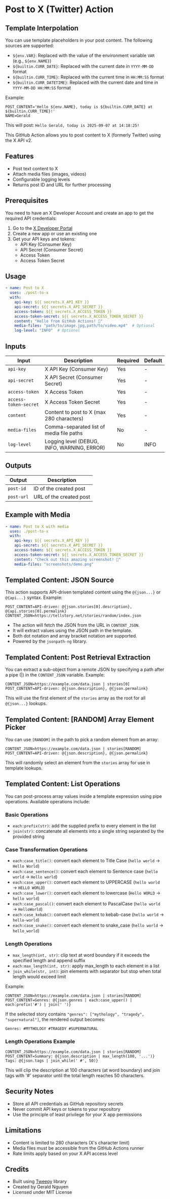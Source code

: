 # Post to X (Twitter) Action

## Template Interpolation

You can use template placeholders in your post content. The following sources are supported:

- `${env.VAR}`: Replaced with the value of the environment variable `VAR` (e.g., `${env.NAME}`)
- `${builtin.CURR_DATE}`: Replaced with the current date in `YYYY-MM-DD` format
- `${builtin.CURR_TIME}`: Replaced with the current time in `HH:MM:SS` format
- `${builtin.CURR_DATETIME}`: Replaced with the current date and time in `YYYY-MM-DD HH:MM:SS` format

Example:

```env
POST_CONTENT='Hello ${env.NAME}, today is ${builtin.CURR_DATE} at ${builtin.CURR_TIME}!'
NAME=Gerald
```
This will post: `Hello Gerald, today is 2025-09-07 at 14:18:25!`

This GitHub Action allows you to post content to X (formerly Twitter) using the X API v2.

## Features

- Post text content to X
- Attach media files (images, videos)
- Configurable logging levels
- Returns post ID and URL for further processing

## Prerequisites

You need to have an X Developer Account and create an app to get the required API credentials:

1. Go to the [X Developer Portal](https://developer.twitter.com/)
2. Create a new app or use an existing one
3. Get your API keys and tokens:
   - API Key (Consumer Key)
   - API Secret (Consumer Secret)
   - Access Token
   - Access Token Secret

## Usage

```yaml
- name: Post to X
  uses: ./post-to-x
  with:
    api-key: ${{ secrets.X_API_KEY }}
    api-secret: ${{ secrets.X_API_SECRET }}
    access-token: ${{ secrets.X_ACCESS_TOKEN }}
    access-token-secret: ${{ secrets.X_ACCESS_TOKEN_SECRET }}
    content: "Hello from GitHub Actions! 🚀"
    media-files: "path/to/image.jpg,path/to/video.mp4"  # Optional
    log-level: "INFO"  # Optional
```

## Inputs

| Input | Description | Required | Default |
|-------|-------------|----------|---------|
| `api-key` | X API Key (Consumer Key) | Yes | - |
| `api-secret` | X API Secret (Consumer Secret) | Yes | - |
| `access-token` | X Access Token | Yes | - |
| `access-token-secret` | X Access Token Secret | Yes | - |
| `content` | Content to post to X (max 280 characters) | Yes | - |
| `media-files` | Comma-separated list of media file paths | No | - |
| `log-level` | Logging level (DEBUG, INFO, WARNING, ERROR) | No | INFO |

## Outputs

| Output | Description |
|--------|-------------|
| `post-id` | ID of the created post |
| `post-url` | URL of the created post |

## Example with Media

```yaml
- name: Post to X with media
  uses: ./post-to-x
  with:
    api-key: ${{ secrets.X_API_KEY }}
    api-secret: ${{ secrets.X_API_SECRET }}
    access-token: ${{ secrets.X_ACCESS_TOKEN }}
    access-token-secret: ${{ secrets.X_ACCESS_TOKEN_SECRET }}
    content: "Check out this amazing screenshot! 📸"
    media-files: "screenshots/demo.png"
```

## Templated Content: JSON Source

This action supports API-driven templated content using the `@{json...}` or `@{api...}` syntax. Example:

```
POST_CONTENT=API-driven: @{json.stories[0].description}, @{api.stories[0].permalink}
CONTENT_JSON=https://tellstory.net/stories/random/index.json
```

- The action will fetch the JSON from the URL in `CONTENT_JSON`.
- It will extract values using the JSON path in the template.
- Both dot notation and array bracket notation are supported.
- Powered by the `jsonpath-ng` library.

## Templated Content: Post Retrieval Extraction

You can extract a sub-object from a remote JSON by specifying a path after a pipe (|) in the `CONTENT_JSON` variable. Example:

```
CONTENT_JSON=https://example.com/data.json | stories[0]
POST_CONTENT=API-driven: @{json.description}, @{json.permalink}
```
This will use the first element of the `stories` array as the root for all `@{json...}` lookups.

## Templated Content: [RANDOM] Array Element Picker

You can use `[RANDOM]` in the path to pick a random element from an array:

```
CONTENT_JSON=https://example.com/data.json | stories[RANDOM]
POST_CONTENT=API-driven: @{json.description}, @{json.permalink}
```
This will randomly select an element from the `stories` array for use in template lookups.

## Templated Content: List Operations

You can post-process array values inside a template expression using pipe operations. Available operations include:

### Basic Operations
- `each:prefix(str)`: add the supplied prefix to every element in the list
- `join(str)`: concatenate all elements into a single string separated by the provided string

### Case Transformation Operations
- `each:case_title()`: convert each element to Title Case (`hello world` → `Hello World`)
- `each:case_sentence()`: convert each element to Sentence case (`hello world` → `Hello world`)
- `each:case_upper()`: convert each element to UPPERCASE (`hello world` → `HELLO WORLD`)
- `each:case_lower()`: convert each element to lowercase (`Hello WORLD` → `hello world`)
- `each:case_pascal()`: convert each element to PascalCase (`hello world` → `HelloWorld`)
- `each:case_kebab()`: convert each element to kebab-case (`hello world` → `hello-world`)
- `each:case_snake()`: convert each element to snake_case (`hello world` → `hello_world`)

### Length Operations
- `max_length(int, str)`: clip text at word boundary if it exceeds the specified length and append suffix
- `each:max_length(int, str)`: apply max_length to each element in a list
- `join_while(str, int)`: join elements with separator but stop when total length would exceed limit

Example:

```
CONTENT_JSON=https://example.com/data.json | stories[RANDOM]
POST_CONTENT=Genres: @{json.genres | each:case_upper() | each:prefix('#') | join(' ')}
```

If the selected story contains `"genres": ["mythology", "tragedy", "supernatural"]`, the rendered output becomes:

```
Genres: #MYTHOLOGY #TRAGEDY #SUPERNATURAL
```

### Length Operations Example

```
CONTENT_JSON=https://example.com/data.json | stories[RANDOM] 
POST_CONTENT=Summary: @{json.description | max_length(100, '...')} Tags: @{json.tags | join_while(' #', 50)}
```

This will clip the description at 100 characters (at word boundary) and join tags with '#' separator until the total length reaches 50 characters.

## Security Notes

- Store all API credentials as GitHub repository secrets
- Never commit API keys or tokens to your repository
- Use the principle of least privilege for your X app permissions

## Limitations

- Content is limited to 280 characters (X's character limit)
- Media files must be accessible from the GitHub Actions runner
- Rate limits apply based on your X API access level

## Credits

- Built using [Tweepy](https://github.com/tweepy/tweepy) library
- Created by Gerald Nguyen
- Licensed under MIT License
